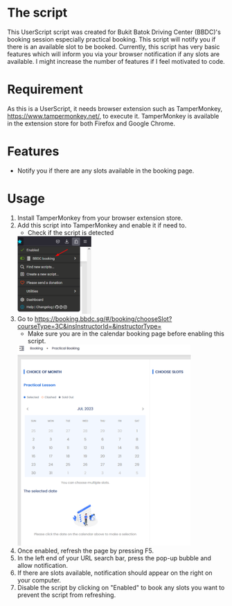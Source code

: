 # The script
This UserScript script was created for Bukit Batok Driving Center (BBDC)'s booking session especially practical booking. This script will notify you if there is an available slot to be booked. Currently, this script has very basic features which will inform you via your browser notification if any slots are available. I might increase the number of features if I feel motivated to code.

# Requirement
As this is a UserScript, it needs browser extension such as TamperMonkey, https://www.tampermonkey.net/, to execute it. TamperMonkey is available in the extension store for both Firefox and Google Chrome.

# Features
* Notify you if there are any slots available in the booking page.

# Usage
1. Install TamperMonkey from your browser extension store.
2. Add this script into TamperMonkey and enable it if need to.
   * Check if the script is detected
   <img src="README_IMAGES/tampermonkey_script_enabled.png" width="170">
3. Go to https://booking.bbdc.sg/#/booking/chooseSlot?courseType=3C&insInstructorId=&instructorType=
   * Make sure you are in the calendar booking page before enabling this script.
    <img src="README_IMAGES/bbdc_calenderpage.png" width="400">
4. Once enabled, refresh the page by pressing F5.
5. In the left end of your URL search bar, press the pop-up bubble and allow notification.
6. If there are slots available, notification should appear on the right on your computer.
7. Disable the script by clicking on "Enabled" to book any slots you want to prevent the script from refreshing.
